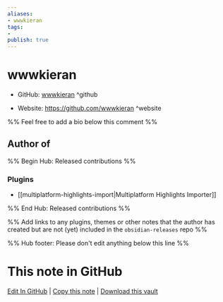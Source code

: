 ```yaml
---
aliases:
- wwwkieran
tags:
- 
publish: true
---
```


# wwwkieran

- GitHub: [wwwkieran](https://github.com/wwwkieran/) ^github
<!-- - Discord: `@` ^discord-->
- Website: <https://github.com/wwwkieran> ^website
<!-- - [[Publish sites|Publish site]]: <https://> ^publish-->

%% Feel free to add a bio below this comment %%


## Author of

%% Begin Hub: Released contributions %%
### Plugins
- [[multiplatform-highlights-import|Multiplatform Highlights Importer]]

%% End Hub: Released contributions %%

%% Add links to any plugins, themes or other notes that the author has created but are not (yet) included in the `obsidian-releases` repo %%

<!--
### Unlisted plugins
-->

<!--
### Others
-->

<!--
## Sponsor this author
-->

<!-- - [[GitHub sponsors]]: [Sponsor @wwwkieran on GitHub Sponsors](https://github.com/sponsors/wwwkieran) ^github-sponsor-->
<!-- - [[Buy me a coffee]]: <https://> ^buy-me-a-coffee-->
<!-- - [[PayPal]]: <https://> ^paypal-->
<!-- - [[Patreon]]: <https://> ^patreon-->

<!--
## Follow this author
-->

<!-- - [[YouTube Channels|On YouTube]]: <https://> ^youtube-->
<!-- - Twitter: <https://> ^twitter-->
<!-- - ... -->

%% Hub footer: Please don't edit anything below this line %%

# This note in GitHub

<span class="git-footer">[Edit In GitHub](https://github.dev/obsidian-community/obsidian-hub/blob/main/01%20-%20Community/People/wwwkieran.md "git-hub-edit-note") | [Copy this note](https://raw.githubusercontent.com/obsidian-community/obsidian-hub/main/01%20-%20Community/People/wwwkieran.md "git-hub-copy-note") | [Download this vault](https://github.com/obsidian-community/obsidian-hub/archive/refs/heads/main.zip "git-hub-download-vault") </span>

